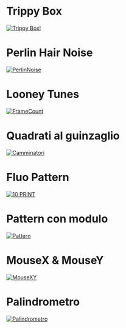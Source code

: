 # Trippy Box

[![Trippy Box!](https://user-images.githubusercontent.com/60677625/122686633-6b842a00-d212-11eb-909e-aa2ac97ff7fa.png)](https://editor.p5js.org/kaappa/full/wkIOy5GOw)



# Perlin Hair Noise

[![PerlinNoise](https://user-images.githubusercontent.com/60677625/110812582-07071580-8288-11eb-9b75-60d9ee22fef8.png "Perlin Noise")](https://editor.p5js.org/kaappa/full/xe-RU9cpW)


# Looney Tunes

[![FrameCount](https://user-images.githubusercontent.com/60677625/110763269-f9369d80-8251-11eb-8d96-b292d17b5b72.png "FrameCount")](https://editor.p5js.org/kaappa/full/uUaS-353K)


# Quadrati al guinzaglio

[![Camminatori](https://user-images.githubusercontent.com/60677625/112555124-da92e380-8dc7-11eb-850b-17d5bb9632b2.png "Camminatori")](https://editor.p5js.org/kaappa/full/mwB2N1aju)


# Fluo Pattern

[![10 PRINT](https://user-images.githubusercontent.com/60677625/111545269-113c7e80-8776-11eb-8c07-2ac18b33cc97.png "10 Print")](https://editor.p5js.org/kaappa/full/WBUc7DlOU)


# Pattern con modulo

[![Pattern](https://user-images.githubusercontent.com/60677625/112518612-ce902d00-8d99-11eb-80c4-a894d56f5836.png "Pattern con modulo")](https://editor.p5js.org/kaappa/full/38znkuspc)


# MouseX & MouseY

[![MouseXY](https://user-images.githubusercontent.com/60677625/110773351-f1302b00-825c-11eb-92b2-318fff7600c3.png "MouseX & MouseY")](https://editor.p5js.org/kaappa/full/uuf5wO8Bh)


# Palindrometro

[![Palindrometro](https://user-images.githubusercontent.com/60677625/112503973-a7326380-8d8b-11eb-802e-48bedd0b63d5.jpg "Palindrometro")](https://editor.p5js.org/kaappa/full/pEHEsxhsC)
